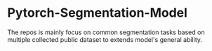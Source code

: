 # Pytorch-Segmentation-Model
The repos is mainly focus on common segmentation tasks based on multiple collected public dataset to extends model's general ability. 

